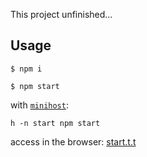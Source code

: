 This project unfinished...

## Usage

  ```
  $ npm i
  ```

  ```
  $ npm start
  ```

with [`minihost`](https://www.npmjs.com/package/minihost):

  ```
  h -n start npm start
  ```

access in the browser: [start.t.t](http://start.t.t)
